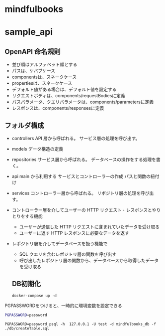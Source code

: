 # mindfulbooks
# sample_api
## OpenAPI 命名規則
- 並び順はアルファベット順とする
- パスは、ケバブケース
- componentsは、スネークケース
- propertiesは、スネークケース
- デフォルト値がある場合は、デフォルト値を設定する
- リクエストボディは、components/requestBodiesに定義
- パスパラメータ、クエリパラメータは、components/parametersに定義
- レスポンスは、components/responsesに定義

## フォルダ構成

- controllers
  API 層から呼ばれる。
  サービス層の処理を呼び出す。
- models
  データ構造の定義
- repositories
  サービス層から呼ばれる。
  データベースの操作をする処理を書く。
- api
  main から利用する
  サービスとコントローラーの作成
  パスと関数の紐付け
- services
  コントローラー層から呼ばれる。
  リポジトリ層の処理を呼び出す。
- コントローラー層を介してユーザーの HTTP リクエスト・レスポンスとやりとりをする機能
  - ユーザーが送信した HTTP リクエストに含まれていたデータを受け取る
  - ユーザーに返す HTTP レスポンスに必要なデータを返す
- レポジトリ層を介してデータベースを扱う機能で
  - SQL クエリを含むレポジトリ層の関数を呼び出す
  - 呼び出したレポジトリ層の関数から、データベースから取得したデータを受け取る

  ## DB初期化
  ```
  docker-compose up -d
  ```

PGPASSWORDをつけると、一時的に環境変数を設定できる
```zsh
PGPASSWORD=password
```

  ```
PGPASSWORD=password psql -h  127.0.0.1 -U test -d mindfulbooks_db -f ./db/createTable.sql
```